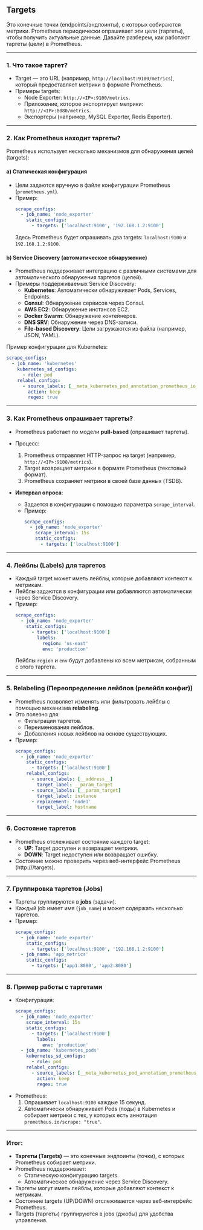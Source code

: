 ## Targets

Это конечные точки (endpoints/эндпоинты), с которых собираются метрики. Prometheus периодически опрашивает эти цели (таргеты), чтобы получить актуальные данные. Давайте разберем, как работают таргеты (цели) в Prometheus.

---

### 1. **Что такое таргет?**
   - Target — это URL (например, `http://localhost:9100/metrics`), который предоставляет метрики в формате Prometheus.
   - Примеры targets:
     - Node Exporter: `http://<IP>:9100/metrics`.
     - Приложение, которое экспортирует метрики: `http://<IP>:8080/metrics`.
     - Экспортеры (например, MySQL Exporter, Redis Exporter).

---

### 2. **Как Prometheus находит таргеты?**
   Prometheus использует несколько механизмов для обнаружения целей (targets):

   #### a) **Статическая конфигурация**
   - Цели задаются вручную в файле конфигурации Prometheus (`prometheus.yml`).
   - Пример:
     ```yaml
     scrape_configs:
       - job_name: 'node_exporter'
         static_configs:
           - targets: ['localhost:9100', '192.168.1.2:9100']
     ```
     Здесь Prometheus будет опрашивать два targets: `localhost:9100` и `192.168.1.2:9100`.

   #### b) **Service Discovery (автоматическое обнаружение)**
   - Prometheus поддерживает интеграцию с различными системами для автоматического обнаружения таргетов (целей).
   - Примеры поддерживаемых Service Discovery:
     - **Kubernetes**: Автоматически обнаруживает Pods, Services, Endpoints.
     - **Consul**: Обнаружение сервисов через Consul.
     - **AWS EC2**: Обнаружение инстансов EC2.
     - **Docker Swarm**: Обнаружение контейнеров.
     - **DNS SRV**: Обнаружение через DNS-записи.
     - **File-based Discovery**: Цели загружаются из файла (например, JSON, YAML).

   Пример конфигурации для Kubernetes:
   ```yaml
   scrape_configs:
     - job_name: 'kubernetes'
       kubernetes_sd_configs:
         - role: pod
       relabel_configs:
         - source_labels: [__meta_kubernetes_pod_annotation_prometheus_io_scrape]
           action: keep
           regex: true
   ```

---

### 3. **Как Prometheus опрашивает таргеты?**
   - Prometheus работает по модели **pull-based** (опрашивает таргеты).
   - Процесс:
     1. Prometheus отправляет HTTP-запрос на target (например, `http://<IP>:9100/metrics`).
     2. Target возвращает метрики в формате Prometheus (текстовый формат).
     3. Prometheus сохраняет метрики в своей базе данных (TSDB).

   - **Интервал опроса**:
     - Задается в конфигурации с помощью параметра `scrape_interval`.
     - Пример:
       ```yaml
       scrape_configs:
         - job_name: 'node_exporter'
           scrape_interval: 15s
           static_configs:
             - targets: ['localhost:9100']
       ```

---

### 4. **Лейблы (Labels) для таргетов**
   - Каждый target может иметь лейблы, которые добавляют контекст к метрикам.
   - Лейблы задаются в конфигурации или добавляются автоматически через Service Discovery.
   - Пример:
     ```yaml
     scrape_configs:
       - job_name: 'node_exporter'
         static_configs:
           - targets: ['localhost:9100']
             labels:
               region: 'us-east'
               env: 'production'
     ```
     Лейблы `region` и `env` будут добавлены ко всем метрикам, собранным с этого таргета.

---

### 5. **Relabeling (Переопределение лейблов (релейбл конфиг))**
   - Prometheus позволяет изменять или фильтровать лейблы с помощью механизма **relabeling**.
   - Это полезно для:
     - Фильтрации таргетов.
     - Переименования лейблов.
     - Добавления новых лейблов на основе существующих.
   - Пример:
     ```yaml
     scrape_configs:
       - job_name: 'node_exporter'
         static_configs:
           - targets: ['localhost:9100']
         relabel_configs:
           - source_labels: [__address__]
             target_label: __param_target
           - source_labels: [__param_target]
             target_label: instance
           - replacement: 'node1'
             target_label: hostname
     ```

---

### 6. **Состояние таргетов**
   - Prometheus отслеживает состояние каждого target:
     - **UP**: Target доступен и возвращает метрики.
     - **DOWN**: Target недоступен или возвращает ошибку.
   - Состояние можно проверить через веб-интерфейс Prometheus (http://<prometheus-server>/targets).

---

### 7. **Группировка таргетов (Jobs)**
   - Таргеты группируются в **jobs** (задачи).
   - Каждый job имеет имя (`job_name`) и может содержать несколько таргетов.
   - Пример:
     ```yaml
     scrape_configs:
       - job_name: 'node_exporter'
         static_configs:
           - targets: ['localhost:9100', '192.168.1.2:9100']
       - job_name: 'app_metrics'
         static_configs:
           - targets: ['app1:8080', 'app2:8080']
     ```

---

### 8. **Пример работы с таргетами**
   - Конфигурация:
     ```yaml
     scrape_configs:
       - job_name: 'node_exporter'
         scrape_interval: 15s
         static_configs:
           - targets: ['localhost:9100']
             labels:
               env: 'production'
       - job_name: 'kubernetes_pods'
         kubernetes_sd_configs:
           - role: pod
         relabel_configs:
           - source_labels: [__meta_kubernetes_pod_annotation_prometheus_io_scrape]
             action: keep
             regex: true
     ```
   - Prometheus:
     1. Опрашивает `localhost:9100` каждые 15 секунд.
     2. Автоматически обнаруживает Pods (поды) в Kubernetes и собирает метрики с тех, у которых есть аннотация `prometheus.io/scrape: "true"`.

---

### Итог:
- **Таргеты (Targets)** — это конечные эндпоинты (точки), с которых Prometheus собирает метрики.
- Prometheus поддерживает:
  - Статическую конфигурацию targets.
  - Автоматическое обнаружение через Service Discovery.
- Таргеты могут иметь лейблы, которые добавляют контекст к метрикам.
- Состояние targets (UP/DOWN) отслеживается через веб-интерфейс Prometheus.
- Targets (таргеты) группируются в jobs (джобы) для удобства управления.

